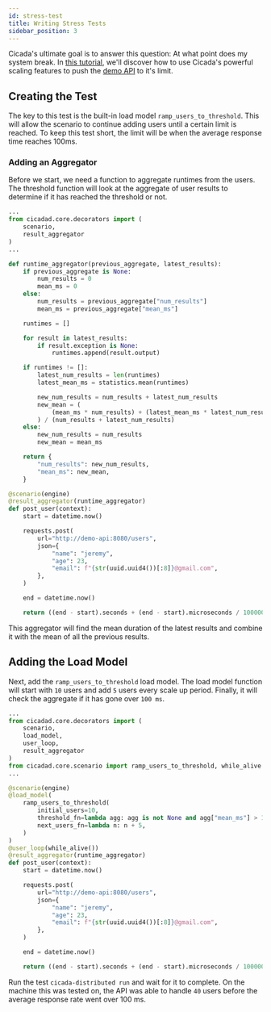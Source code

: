 ```yaml
---
id: stress-test
title: Writing Stress Tests
sidebar_position: 3
---
```


Cicada's ultimate goal is to answer this question: At what point does my system
break. In [this tutorial](https://github.com/cicadatesting/cicada-distributed-demos/tree/main/rest-api/stress-test),
we'll discover how to use Cicada's powerful scaling features to push the
[demo API](integration-test#creating-the-app) to it's limit.

## Creating the Test

The key to this test is the built-in load model `ramp_users_to_threshold`. This
will allow the scenario to continue adding users until a certain limit is
reached. To keep this test short, the limit will be when the average response
time reaches 100ms.

### Adding an Aggregator

Before we start, we need a function to aggregate runtimes from the users. The
threshold function will look at the aggregate of user results to determine if
it has reached the threshold or not.

```python {8-37}
...
from cicadad.core.decorators import (
    scenario,
    result_aggregator
)
...

def runtime_aggregator(previous_aggregate, latest_results):
    if previous_aggregate is None:
        num_results = 0
        mean_ms = 0
    else:
        num_results = previous_aggregate["num_results"]
        mean_ms = previous_aggregate["mean_ms"]

    runtimes = []

    for result in latest_results:
        if result.exception is None:
            runtimes.append(result.output)

    if runtimes != []:
        latest_num_results = len(runtimes)
        latest_mean_ms = statistics.mean(runtimes)

        new_num_results = num_results + latest_num_results
        new_mean = (
            (mean_ms * num_results) + (latest_mean_ms * latest_num_results)
        ) / (num_results + latest_num_results)
    else:
        new_num_results = num_results
        new_mean = mean_ms

    return {
        "num_results": new_num_results,
        "mean_ms": new_mean,
    }

@scenario(engine)
@result_aggregator(runtime_aggregator)
def post_user(context):
    start = datetime.now()

    requests.post(
        url="http://demo-api:8080/users",
        json={
            "name": "jeremy",
            "age": 23,
            "email": f"{str(uuid.uuid4())[:8]}@gmail.com",
        },
    )

    end = datetime.now()

    return ((end - start).seconds + (end - start).microseconds / 1000000) * 1000
```

This aggregator will find the mean duration of the latest results and combine it
with the mean of all the previous results.

## Adding the Load Model

Next, add the `ramp_users_to_threshold` load model. The load model function will
start with `10` users and add `5` users every scale up period. Finally, it will
check the aggregate if it has gone over `100 ms`.

```python
...
from cicadad.core.decorators import (
    scenario,
    load_model,
    user_loop,
    result_aggregator
)
from cicadad.core.scenario import ramp_users_to_threshold, while_alive
...

@scenario(engine)
@load_model(
    ramp_users_to_threshold(
        initial_users=10,
        threshold_fn=lambda agg: agg is not None and agg["mean_ms"] > 100,
        next_users_fn=lambda n: n + 5,
    )
)
@user_loop(while_alive())
@result_aggregator(runtime_aggregator)
def post_user(context):
    start = datetime.now()

    requests.post(
        url="http://demo-api:8080/users",
        json={
            "name": "jeremy",
            "age": 23,
            "email": f"{str(uuid.uuid4())[:8]}@gmail.com",
        },
    )

    end = datetime.now()

    return ((end - start).seconds + (end - start).microseconds / 1000000) * 1000
```

Run the test `cicada-distributed run` and wait for it to complete. On the
machine this was tested on, the API was able to handle `40` users before the
average response rate went over 100 ms.

